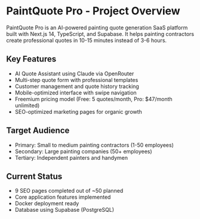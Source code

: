 # PaintQuote Pro - Project Overview

PaintQuote Pro is an AI-powered painting quote generation SaaS platform built with Next.js 14, TypeScript, and Supabase. It helps painting contractors create professional quotes in 10-15 minutes instead of 3-6 hours.

## Key Features
- AI Quote Assistant using Claude via OpenRouter
- Multi-step quote form with professional templates
- Customer management and quote history tracking
- Mobile-optimized interface with swipe navigation
- Freemium pricing model (Free: 5 quotes/month, Pro: $47/month unlimited)
- SEO-optimized marketing pages for organic growth

## Target Audience
- Primary: Small to medium painting contractors (1-50 employees)
- Secondary: Large painting companies (50+ employees)
- Tertiary: Independent painters and handymen

## Current Status
- 9 SEO pages completed out of ~50 planned
- Core application features implemented
- Docker deployment ready
- Database using Supabase (PostgreSQL)